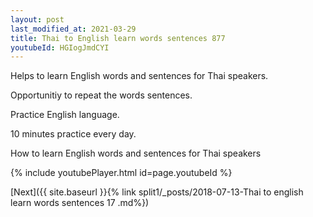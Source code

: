 ```yaml
---
layout: post
last_modified_at: 2021-03-29
title: Thai to English learn words sentences 877 
youtubeId: HGIogJmdCYI
---
```

 
 
Helps to learn English words and sentences for Thai speakers.

Opportunitiy to repeat the words sentences. 

Practice English language. 
 
10 minutes practice every day. 
 
How to learn English words and sentences for Thai speakers 
 
{% include youtubePlayer.html id=page.youtubeId %}
 
 
[Next]({{ site.baseurl }}{% link  split1/_posts/2018-07-13-Thai to english learn words sentences 17 .md%})
 
